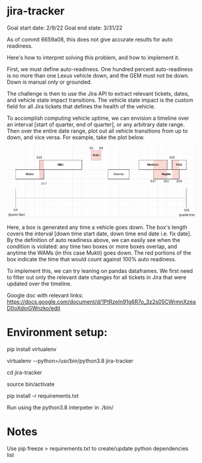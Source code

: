 # jira-tracker
Goal start date: 2/9/22
Goal end state: 3/31/22

As of commit 6659a08, this does not give accurate results for auto readiness.

Here's how to interpret solving this problem, and how to implement it.

First, we must define auto-readiness. One hundred percent auto-readiness is no more than one Lexus vehicle down, and the GEM must not be down. Down is manual only or grounded. 

The challenge is then to use the Jira API to extract relevant tickets, dates, and vehicle state impact transitions. The vehicle state impact is the custom field for all Jira tickets that defines the health of the vehicle. 

To accomplish computing vehicle uptime, we can envision a timeline over an interval [start of quarter, end of quarter], or any arbitrary date range. Then over the entire date range, plot out all vehicle transitions from up to down, and vice versa. For example, take the plot below.

![Time Line](resources/img/timeline.png)

Here, a box is generated any time a vehicle goes down. The box's length covers the interval [down time start date, down time end date i.e. fix date]. By the definition of auto readiness above, we can easily see when the condition is violated: any time two boxes or more boxes overlap, and anytime the WAMs (in this case Mukti) goes down. The red portions of the box indicate the time that would count against 100% auto readiness. 

To implement this, we can try leaning on pandas dataframes. We first need to filter out only the relevant date changes for all tickets in Jira that were updated over the timeline. 

Google doc with relevant links: https://docs.google.com/document/d/1PtRzeIn91g6R7o_3z2s05CWrmnXzeaD0oXdioGWnzko/edit

# Environment setup:

pip install virtualenv

virtualenv --python=/usr/bin/python3.8 jira-tracker

cd jira-tracker

source bin/activate

pip install -r requirements.txt

Run using the python3.8 interpeter in ./bin/

# Notes

Use pip freeze > requirements.txt to create/update python dependencies list